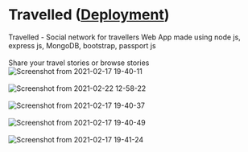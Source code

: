# Travelled      (<a href="https://traveled11.herokuapp.com/">Deployment</a>)   
Travelled - Social network for travellers Web App made using node js, express js, MongoDB, bootstrap, passport js  
<br/>
Share your travel stories or browse stories 
<br/>
![Screenshot from 2021-02-17 19-40-11](https://user-images.githubusercontent.com/35651201/108216401-717cd800-7158-11eb-88de-8879a51209c8.png)
<br/>
<br/>
![Screenshot from 2021-02-22 12-58-22](https://user-images.githubusercontent.com/35651201/108676074-ad73bc80-750d-11eb-94f7-5e6ad70cbbda.png)
<br/>
<br/>
![Screenshot from 2021-02-17 19-40-37](https://user-images.githubusercontent.com/35651201/108216447-7e013080-7158-11eb-8368-ab917eb3f7d0.png)
<br/>
<br/>
![Screenshot from 2021-02-17 19-40-49](https://user-images.githubusercontent.com/35651201/108216455-82c5e480-7158-11eb-934d-c330be890c8f.png)
<br/>
<br/>
![Screenshot from 2021-02-17 19-41-24](https://user-images.githubusercontent.com/35651201/108216508-92452d80-7158-11eb-855e-2083d07046dd.png)
